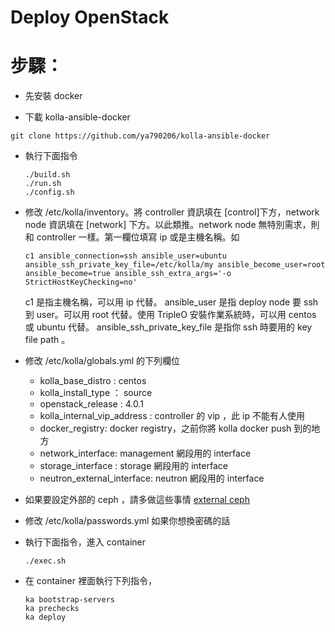Deploy OpenStack
================


步驟：
=====

- 先安裝 docker

- 下載 kolla-ansible-docker

```
git clone https://github.com/ya790206/kolla-ansible-docker
```

- 執行下面指令

    ```
    ./build.sh
    ./run.sh
    ./config.sh
    ```

- 修改 /etc/kolla/inventory。將 controller 資訊填在 [control]下方，network node 資訊填在
  [network] 下方。以此類推。network node 無特別需求，則和 controller 一樣。第一欄位填寫 ip 或是主機名稱。如

    ```
    c1 ansible_connection=ssh ansible_user=ubuntu ansible_ssh_private_key_file=/etc/kolla/my ansible_become_user=root ansible_become=true ansible_ssh_extra_args='-o StrictHostKeyChecking=no'
    ```

  c1 是指主機名稱，可以用 ip 代替。
  ansible_user 是指 deploy node 要 ssh 到 user。可以用 root 代替。使用 TripleO 安裝作業系統時，可以用 centos 或 ubuntu 代替。
  ansible_ssh_private_key_file 是指你 ssh 時要用的 key file path 。

- 修改 /etc/kolla/globals.yml 的下列欄位
    - kolla_base_distro : centos
    - kolla_install_type ： source
    - openstack_release : 4.0.1
    - kolla_internal_vip_address : controller 的 vip ，此 ip 不能有人使用
    - docker_registry: docker registry，之前你將 kolla docker push 到的地方
    - network_interface: management 網段用的 interface
    - storage_interface : storage 網段用的 interface
    - neutron_external_interface: neutron 網段用的 interface

- 如果要設定外部的 ceph ，請多做這些事情 [external ceph](https://github.com/ya790206/kolla-doc/blob/master/external_ceph.md)

- 修改 /etc/kolla/passwords.yml 如果你想換密碼的話

- 執行下面指令，進入 container

    ```
    ./exec.sh
    ```

- 在 container 裡面執行下列指令，

    ```
    ka bootstrap-servers
    ka prechecks
    ka deploy
    ```
